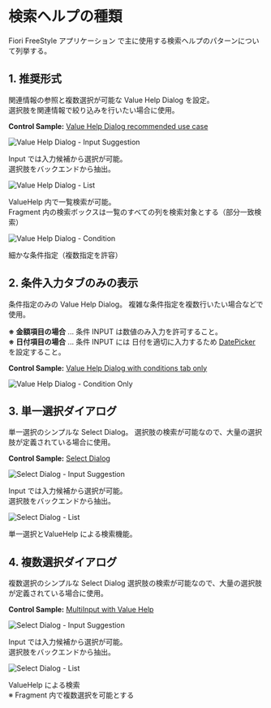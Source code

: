 # 検索ヘルプの種類
Fiori FreeStyle アプリケーション で主に使用する検索ヘルプのパターンについて列挙する。  

## 1. 推奨形式

関連情報の参照と複数選択が可能な Value Help Dialog を設定。  
選択肢を関連情報で絞り込みを行いたい場合に使用。  

**Control Sample:** [Value Help Dialog recommended use case](https://sapui5.hana.ondemand.com/#/entity/sap.ui.comp.valuehelpdialog.ValueHelpDialog/sample/sap.ui.comp.sample.valuehelpdialog.recommended)

![Value Help Dialog - Input Suggestion](../static/img/valuehelp.suggestion.png)

Input では入力候補から選択が可能。<br/>選択肢をバックエンドから抽出。

![Value Help Dialog - List](../static/img/valuehelp.list.png)

ValueHelp 内で一覧検索が可能。<br/>Fragment 内の検索ボックスは一覧のすべての列を検索対象とする（部分一致検索）

![Value Help Dialog - Condition](../static/img/valuehelp.condition.png)

細かな条件指定（複数指定を許容）

## 2. 条件入力タブのみの表示

条件指定のみの Value Help Dialog。
複雑な条件指定を複数行いたい場合などで使用。  

**※ 金額項目の場合** ... 条件 INPUT は数値のみ入力を許可すること。  
**※ 日付項目の場合** ... 条件 INPUT には 日付を適切に入力するため [DatePicker](#2-1-単一選択) を設定すること。  

**Control Sample:** [Value Help Dialog with conditions tab only](https://sapui5.hana.ondemand.com/#/entity/sap.ui.comp.valuehelpdialog.ValueHelpDialog/sample/sap.ui.comp.sample.valuehelpdialog.conditionsOnly)

![Value Help Dialog - Condition Only](../static/img/valuehelp.condition.only.png)

## 3. 単一選択ダイアログ

単一選択のシンプルな Select Dialog。
選択肢の検索が可能なので、大量の選択肢が定義されている場合に使用。  

**Control Sample:** [Select Dialog](https://sapui5.hana.ondemand.com/#/entity/sap.m.SelectDialog/sample/sap.m.sample.SelectDialog) 

![Select Dialog - Input Suggestion](../static/img/selectdialog.suggestion.png)

Input では入力候補から選択が可能。<br/>選択肢をバックエンドから抽出。

![Select Dialog - List](../static/img/selectdialog.list.png)

単一選択とValueHelp による検索機能。

## 4. 複数選択ダイアログ

複数選択のシンプルな Select Dialog
選択肢の検索が可能なので、大量の選択肢が定義されている場合に使用。  

**Control Sample:** [MultiInput with Value Help](https://sapui5.hana.ondemand.com/#/entity/sap.m.MultiInput/sample/sap.m.sample.MultiInputValueHelp)

![Select Dialog - Input Suggestion](../static/img/selectdialog.suggestion.multi.png)

Input では入力候補から選択が可能。<br/>選択肢をバックエンドから抽出。

![Select Dialog - List](../static/img/selectdialog.list.multi.png)

ValueHelp による検索  
※ Fragment 内で複数選択を可能とする